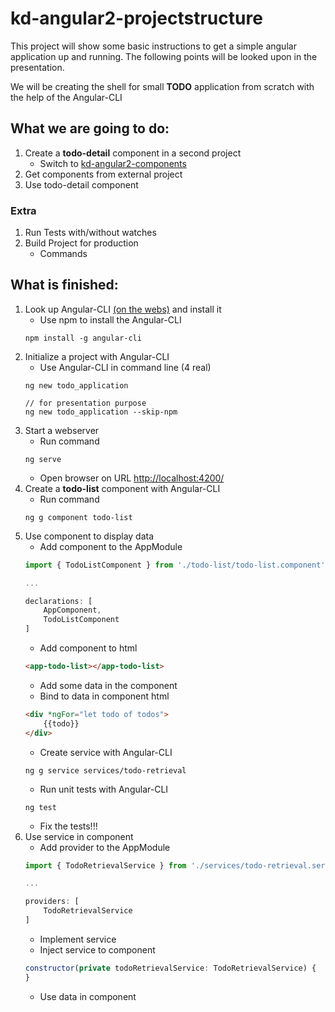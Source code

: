 # kd-angular2-projectstructure

This project will show some basic instructions to get a simple angular application up and running.
The following points will be looked upon in the presentation.

We will be creating the shell for small **TODO** application from scratch with the help of the Angular-CLI 

## What we are going to do:

1. Create a **todo-detail** component in a second project
    * Switch to [kd-angular2-components](https://github.com/mnieratschker/kd-angular2-components)
2. Get components from external project
3. Use todo-detail component

### Extra

1. Run Tests with/without watches
0. Build Project for production 
    * Commands

## What is finished:

1. Look up Angular-CLI [(on the webs)](https://github.com/angular/angular-cli) and install it
    * Use npm to install the Angular-CLI 
    ```
    npm install -g angular-cli
    ```
1. Initialize a project with Angular-CLI
    * Use Angular-CLI in command line (4 real)
    ```
    ng new todo_application 

    // for presentation purpose 
    ng new todo_application --skip-npm
    ``` 
1. Start a webserver
    * Run command
    ```
    ng serve
    ```
    * Open browser on URL
    [http://localhost:4200/](http://localhost:4200/)
1. Create a **todo-list** component with Angular-CLI
    * Run command
    ```
    ng g component todo-list
    ```
1. Use component to display data
    * Add component to the AppModule
    ```javascript
    import { TodoListComponent } from './todo-list/todo-list.component';
    
    ...

    declarations: [
        AppComponent,
        TodoListComponent
    ]
    ```
    * Add component to html
    ```html
    <app-todo-list></app-todo-list>
    ```
    * Add some data in the component
    * Bind to data in component html
    ```html
    <div *ngFor="let todo of todos">
        {{todo}}
    </div>
    ```
    * Create service with Angular-CLI
    ```
    ng g service services/todo-retrieval
    ```
    * Run unit tests with Angular-CLI
    ```
    ng test
    ```
    * Fix the tests!!!
1. Use service in component
    * Add provider to the AppModule
    ```javascript
    import { TodoRetrievalService } from './services/todo-retrieval.service';
    
    ...

    providers: [
        TodoRetrievalService
    ]
    ```
    * Implement service
    * Inject service to component
    ```javascript
    constructor(private todoRetrievalService: TodoRetrievalService) {
    }
    ```
    * Use data in component